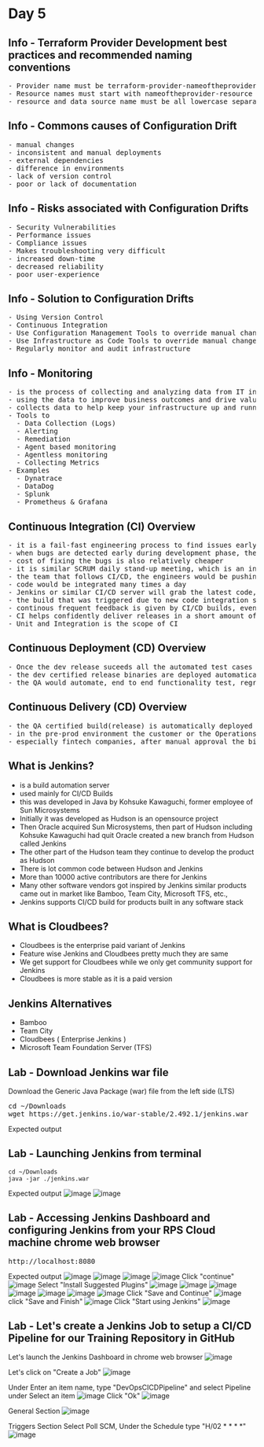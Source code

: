 # Day 5

## Info - Terraform Provider Development best practices and recommended naming conventions
<pre>
- Provider name must be terraform-provider-nameoftheprovider, must be all lower case
- Resource names must start with nameoftheprovider-resource i.e docker_container, docker is the provider name while the resource managed is container
- resource and data source name must be all lowercase separated by underscore, and recommened to restrict to 2 or 3 words at the max
</pre>

## Info - Commons causes of Configuration Drift
<pre>
- manual changes
- inconsistent and manual deployments
- external dependencies
- difference in environments
- lack of version control
- poor or lack of documentation
</pre>

## Info - Risks associated with Configuration Drifts
<pre>
- Security Vulnerabilities
- Performance issues
- Compliance issues
- Makes troubleshooting very difficult
- increased down-time
- decreased reliability
- poor user-experience
</pre>

## Info - Solution to Configuration Drifts
<pre>
- Using Version Control
- Continuous Integration
- Use Configuration Management Tools to override manual changes in continuous fashion
- Use Infrastructure as Code Tools to override manual changes
- Regularly monitor and audit infrastructure
</pre>

## Info - Monitoring
<pre>
- is the process of collecting and analyzing data from IT infrastructure, system and processes
- using the data to improve business outcomes and drive value to the organization
- collects data to help keep your infrastructure up and running without any downtime
- Tools to
  - Data Collection (Logs)
  - Alerting
  - Remediation
  - Agent based monitoring
  - Agentless monitoring
  - Collecting Metrics
- Examples
  - Dynatrace
  - DataDog
  - Splunk
  - Prometheus & Grafana
</pre>

## Continuous Integration (CI) Overview
<pre>
- it is a fail-fast engineering process to find issues early 
- when bugs are detected early during development phase, they are easy to fix
- cost of fixing the bugs is also relatively cheaper
- it is similar SCRUM daily stand-up meeting, which is an inspect and adapt meeting
- the team that follows CI/CD, the engineers would be pushing code to version control several times a day
- code would be integrated many times a day
- Jenkins or similar CI/CD server will grab the latest code, they trigger a build, as part of the build, automated test cases would be executed to verify if the new code is as expected, if the new code is breaking any existing functionality.
- the build that was triggered due to new code integration succeeds, it means no functionality is broken, everything works as expected
- continous frequent feedback is given by CI/CD builds, eventually improving the code quaility and functional quality
- CI helps confidently deliver releases in a short amount of time
- Unit and Integration is the scope of CI
</pre>

## Continuous Deployment (CD) Overview
<pre>
- Once the dev release suceeds all the automated test cases added by dev team, it is automatically promoted for QA testing
- the dev certified release binaries are deployed automatically to QA environment for further automated QA testing
- the QA would automate, end to end functionality test, regression test, smoke test, performance test, stress test, component/API test, etc
</pre>

## Continuous Delivery (CD) Overview
<pre>
- the QA certified build(release) is automatically deployed into production or pre-prod environment
- in the pre-prod environment the customer or the Operations team would verify if the new release is working as expected
- especially fintech companies, after manual approval the binaries could go live in production environment
</pre>

## What is Jenkins?
- is a build automation server
- used mainly for CI/CD Builds
- this was developed in Java by Kohsuke Kawaguchi, former employee of Sun Microsystems
- Initially it was developed as Hudson is an opensource project
- Then Oracle acquired Sun Microsystems, then part of Hudson including Kohsuke Kawaguchi had quit Oracle
  created a new branch from Hudson called Jenkins
- The other part of the Hudson team they continue to develop the product as Hudson
- There is lot common code between Hudson and Jenkins
- More than 10000 active contributors are there for Jenkins
- Many other software vendors got inspired by Jenkins similar products came out in market like Bamboo, Team City, Microsoft TFS, etc.,
- Jenkins supports CI/CD build for products built in any software stack
  
## What is Cloudbees?
- Cloudbees is the enterprise paid variant of Jenkins
- Feature wise Jenkins and Cloudbees pretty much they are same
- We get support for Cloudbees while we only get community support for Jenkins
- Cloudbees is more stable as it is a paid version
  
## Jenkins Alternatives
- Bamboo
- Team City
- Cloudbees ( Enterprise Jenkins )
- Microsoft Team Foundation Server (TFS)

## Lab - Download Jenkins war file
Download the Generic Java Package (war) file from the left side (LTS)
<pre>
cd ~/Downloads
wget https://get.jenkins.io/war-stable/2.492.1/jenkins.war
</pre>

Expected output

## Lab - Launching Jenkins from terminal
```
cd ~/Downloads
java -jar ./jenkins.war
```

Expected output
![image](https://github.com/user-attachments/assets/8fe88b12-c923-4137-baa4-3737b1a50543)
![image](https://github.com/user-attachments/assets/517588c7-62d1-4938-b52d-3a88cfc7b35a)

## Lab - Accessing Jenkins Dashboard and configuring Jenkins from your RPS Cloud machine chrome web browser
<pre>
http://localhost:8080  
</pre>

Expected output
![image](https://github.com/user-attachments/assets/b0726299-8dcd-493b-9309-88181b4ca214)
![image](https://github.com/user-attachments/assets/7b406de9-076d-4c58-abd7-c48b07500670)
![image](https://github.com/user-attachments/assets/ae115b35-1f87-44d0-9e69-4e971b80d25e)
![image](https://github.com/user-attachments/assets/b9650839-c85d-4d25-96b6-c5240bf8e492)
Click "continue"
![image](https://github.com/user-attachments/assets/bfebad20-6ffa-4f57-8148-5dc5777ee691)
Select "Install Suggested Plugins"
![image](https://github.com/user-attachments/assets/d42c55d8-0c4f-4621-81d2-20b65ed7f36b)
![image](https://github.com/user-attachments/assets/3a603538-86f9-4df0-be7f-451744cf0fb8)
![image](https://github.com/user-attachments/assets/a7d38af7-a97c-4965-8ca4-257091edc999)
![image](https://github.com/user-attachments/assets/e1442fdc-81b3-4dac-a633-59a9e7adbfed)
![image](https://github.com/user-attachments/assets/d0bb1455-21ea-4b1e-97ad-3bd854969b82)
![image](https://github.com/user-attachments/assets/e33fafd8-54f5-4350-bdb8-e7d7761fca26)
![image](https://github.com/user-attachments/assets/f946ef9d-a3e5-41c1-9590-6ec818bb1d73)
Click "Save and Continue"
![image](https://github.com/user-attachments/assets/3b63e7b5-229d-43c5-83d0-dbcf728c3380)
click "Save and Finish"
![image](https://github.com/user-attachments/assets/7848db80-77c3-4e3a-b794-304455e7e95e)
Click "Start using Jenkins"
![image](https://github.com/user-attachments/assets/5346ecc3-204b-4c7c-a4fb-9b740d2265f5)

## Lab - Let's create a Jenkins Job to setup a CI/CD Pipeline for our Training Repository in GitHub

Let's launch the Jenkins Dashboard in chrome web browser
![image](https://github.com/user-attachments/assets/105786c8-5b44-446e-b79e-7bde879c424e)

Let's click on "Create a Job"
![image](https://github.com/user-attachments/assets/0fc6378d-c3cb-4e8c-b456-ce5760e3f382)

Under Enter an item name, type "DevOpsCICDPipeline" and select Pipeline under Select an item
![image](https://github.com/user-attachments/assets/e03adc52-2a90-4807-95a3-ed6d894c4ace)
Click "Ok"
![image](https://github.com/user-attachments/assets/4ca923ae-5dfd-4518-9010-ac7fc857a0d5)

General Section
![image](https://github.com/user-attachments/assets/06b1464b-4a61-4fb3-9510-4579ac0eb166)

Triggers Section
Select Poll SCM, Under the Schedule type "H/02 * * * *"
![image](https://github.com/user-attachments/assets/79cf9118-c3f3-4ce3-8614-ee203a665fc1)


